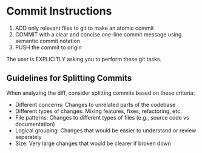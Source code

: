 # Commit Instructions

1. ADD only relevant files to git to make an atomic commit
2. COMMIT with a clear and concise one-line commit message using semantic commit notation
3. PUSH the commit to origin

The user is EXPLICITLY asking you to perform these git tasks.

## Guidelines for Splitting Commits

When analyzing the diff, consider splitting commits based on these criteria:

- Different concerns: Changes to unrelated parts of the codebase
- Different types of changes: Mixing features, fixes, refactoring, etc.
- File patterns: Changes to different types of files (e.g., source code vs documentation)
- Logical grouping: Changes that would be easier to understand or review separately
- Size: Very large changes that would be clearer if broken down